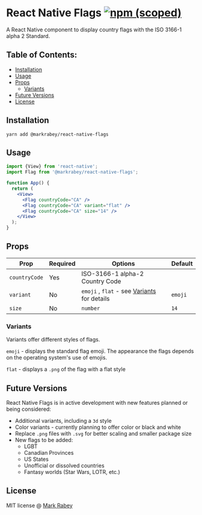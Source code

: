 # React Native Flags [![npm (scoped)](https://img.shields.io/npm/v/@markrabey/react-native-flags)](https://www.npmjs.com/@markrabey/react-native-flags)

A React Native component to display country flags with the ISO 3166-1 alpha 2 Standard.

## Table of Contents:

- [Installation](#installation)
- [Usage](#usage)
- [Props](#props)
  - [Variants](#variants)
- [Future Versions](#future-versions)
- [License](#license)

## Installation

```
yarn add @markrabey/react-native-flags
```

## Usage

```jsx
import {View} from 'react-native';
import Flag from '@markrabey/react-native-flags';

function App() {
  return (
    <View>
      <Flag countryCode="CA" />
      <Flag countryCode="CA" variant="flat" />
      <Flag countryCode="CA" size="14" />
    </View>
  );
}
```

## Props

| Prop          | Required | Options                                                  | Default |
| ------------- | -------- | -------------------------------------------------------- | ------- |
| `countryCode` | Yes      | ISO-3166-1 alpha-2 Country Code                          |
| `variant`     | No       | `emoji` , `flat` - see [Variants](#variants) for details | `emoji` |
| `size`        | No       | `number`                                                 | `14`    |

### Variants

Variants offer different styles of flags.

`emoji` - displays the standard flag emoji. The appearance the flags depends on the operating system's use of emojis.

`flat` - displays a `.png` of the flag with a flat style

## Future Versions

React Native Flags is in active development with new features planned or being considered:

- Additional variants, including a `3d` style
- Color variants - currently planning to offer color or black and white
- Replace `.png` files with `.svg` for better scaling and smaller package size
- New flags to be added:
  - LGBT
  - Canadian Provinces
  - US States
  - Unofficial or dissolved countries
  - Fantasy worlds (Star Wars, LOTR, etc.)

## License

MIT license @ [Mark Rabey](markrabey.com)
